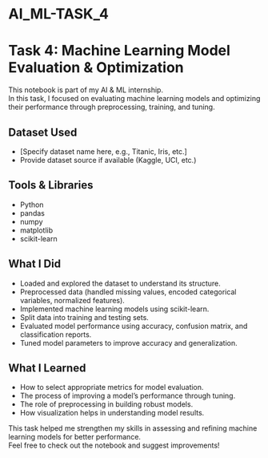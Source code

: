 # AI_ML-TASK_4
# Task 4: Machine Learning Model Evaluation & Optimization

This notebook is part of my AI & ML internship.  
In this task, I focused on evaluating machine learning models and optimizing their performance through preprocessing, training, and tuning.

## Dataset Used
- [Specify dataset name here, e.g., Titanic, Iris, etc.]
- Provide dataset source if available (Kaggle, UCI, etc.)

## Tools & Libraries
- Python
- pandas
- numpy
- matplotlib
- scikit-learn

## What I Did
- Loaded and explored the dataset to understand its structure.
- Preprocessed data (handled missing values, encoded categorical variables, normalized features).
- Implemented machine learning models using scikit-learn.
- Split data into training and testing sets.
- Evaluated model performance using accuracy, confusion matrix, and classification reports.
- Tuned model parameters to improve accuracy and generalization.

## What I Learned
- How to select appropriate metrics for model evaluation.
- The process of improving a model’s performance through tuning.
- The role of preprocessing in building robust models.
- How visualization helps in understanding model results.

This task helped me strengthen my skills in assessing and refining machine learning models for better performance.  
Feel free to check out the notebook and suggest improvements!
